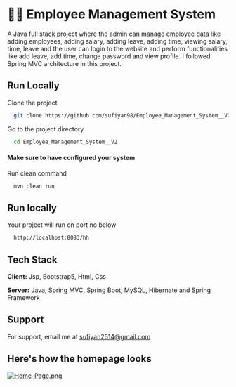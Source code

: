 
# 👨‍💻 Employee Management System

A Java full stack project where the admin can manage employee data like adding employees, adding salary, adding leave, adding time, viewing salary, time, leave and the user can login to the website and perform functionalities like add leave, add time, change password and view profile. I followed Spring MVC architecture in this project.


## Run Locally

Clone the project

```bash
  git clone https://github.com/sufiyan98/Employee_Management_System__V2.git
```

Go to the project directory

```bash
  cd Employee_Management_System__V2
```

#### Make sure to have configured your system

Run clean command

```bash
  mvn clean run
```


## Run locally
Your project will run on port no below

```bash
  http://localhost:8083/hh
```
    
## Tech Stack

**Client:** Jsp, Bootstrap5, Html, Css

**Server:** Java, Spring MVC, Spring Boot, MySQL, Hibernate and Spring Framework


## Support

For support, email me at sufiyan2514@gmail.com

## Here's how the homepage looks
[![Home-Page.png](https://i.postimg.cc/fLyzyDZB/Home-Page.png)](https://postimg.cc/MMk2rknQ)


